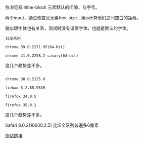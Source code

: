 各浏览器inline-block 元素默认的间隙，与字号。


两个input，通过改变父元素font-size，用js计算他们之间空白的距离。


貌似跟字体也有关系，测试时没有设置字体，也就是默认的字体。

```
IE全系列

chrome 39.0.2171.95(64-bit)

chrome 41.0.2258.2 canary(64-bit)
```

这几个趋势差不多。
```

chrome 38.0.2125.8

liebao 5.2.85.9539

firefox 34.0.5

firefox 35.0.1
```

这几个趋势差不多。


Safari 8.0.2(10600.2.5) 比IE全系列普遍多6像素


[测试链接](http://www.jiweiwei.com/util/inline-block_font-size_space/index.html)

















